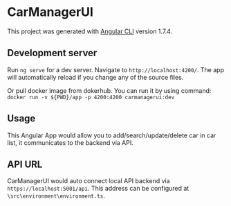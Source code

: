 # CarManagerUI

This project was generated with [Angular CLI](https://github.com/angular/angular-cli) version 1.7.4.

## Development server

Run `ng serve` for a dev server. Navigate to `http://localhost:4200/`. The app will automatically reload if you change any of the source files.

Or pull docker image from dokerhub.
You can run it by using command: `docker run -v ${PWD}/app -p 4200:4200 carmanagerui:dev`

## Usage

This Angular App would allow you to add/search/update/delete car in car list, it communicates to the backend via API.

## API URL

CarManagerUI would auto connect local API backend via `https://localhost:5001/api`. This address can be configured at `\src\environment\environment.ts`.
